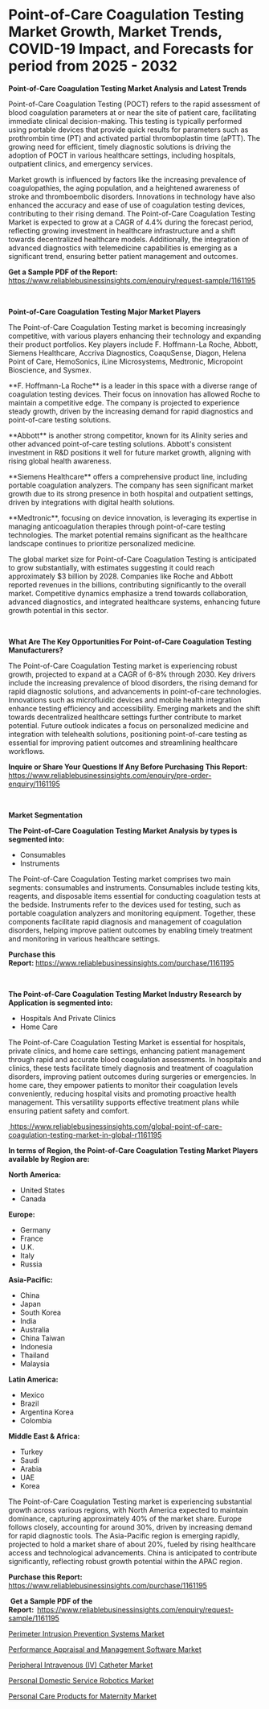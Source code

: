 <p><h1>Point-of-Care Coagulation Testing Market Growth, Market Trends, COVID-19 Impact, and Forecasts for period from 2025 - 2032</h1></p><p><strong>Point-of-Care Coagulation Testing Market Analysis and Latest Trends</strong></p>
<p><p>Point-of-Care Coagulation Testing (POCT) refers to the rapid assessment of blood coagulation parameters at or near the site of patient care, facilitating immediate clinical decision-making. This testing is typically performed using portable devices that provide quick results for parameters such as prothrombin time (PT) and activated partial thromboplastin time (aPTT). The growing need for efficient, timely diagnostic solutions is driving the adoption of POCT in various healthcare settings, including hospitals, outpatient clinics, and emergency services.</p><p>Market growth is influenced by factors like the increasing prevalence of coagulopathies, the aging population, and a heightened awareness of stroke and thromboembolic disorders. Innovations in technology have also enhanced the accuracy and ease of use of coagulation testing devices, contributing to their rising demand. The Point-of-Care Coagulation Testing Market is expected to grow at a CAGR of 4.4% during the forecast period, reflecting growing investment in healthcare infrastructure and a shift towards decentralized healthcare models. Additionally, the integration of advanced diagnostics with telemedicine capabilities is emerging as a significant trend, ensuring better patient management and outcomes.</p></p>
<p><strong>Get a Sample PDF of the Report:&nbsp;</strong> <a href="https://www.reliablebusinessinsights.com/enquiry/request-sample/1161195?utm_campaign=100&utm_medium=2&utm_source=Github&utm_content=ia&utm_term=22032025&utm_id=point-of-care-coagulation-testing">https://www.reliablebusinessinsights.com/enquiry/request-sample/1161195</a></p>
<p>&nbsp;</p>
<p><strong>Point-of-Care Coagulation Testing Major Market Players</strong></p>
<p><p>The Point-of-Care Coagulation Testing market is becoming increasingly competitive, with various players enhancing their technology and expanding their product portfolios. Key players include F. Hoffmann-La Roche, Abbott, Siemens Healthcare, Accriva Diagnostics, CoaquSense, Diagon, Helena Point of Care, HemoSonics, iLine Microsystems, Medtronic, Micropoint Bioscience, and Sysmex.</p><p>**F. Hoffmann-La Roche** is a leader in this space with a diverse range of coagulation testing devices. Their focus on innovation has allowed Roche to maintain a competitive edge. The company is projected to experience steady growth, driven by the increasing demand for rapid diagnostics and point-of-care testing solutions. </p><p>**Abbott** is another strong competitor, known for its Alinity series and other advanced point-of-care testing solutions. Abbott's consistent investment in R&D positions it well for future market growth, aligning with rising global health awareness.</p><p>**Siemens Healthcare** offers a comprehensive product line, including portable coagulation analyzers. The company has seen significant market growth due to its strong presence in both hospital and outpatient settings, driven by integrations with digital health solutions.</p><p>**Medtronic**, focusing on device innovation, is leveraging its expertise in managing anticoagulation therapies through point-of-care testing technologies. The market potential remains significant as the healthcare landscape continues to prioritize personalized medicine.</p><p>The global market size for Point-of-Care Coagulation Testing is anticipated to grow substantially, with estimates suggesting it could reach approximately $3 billion by 2028. Companies like Roche and Abbott reported revenues in the billions, contributing significantly to the overall market. Competitive dynamics emphasize a trend towards collaboration, advanced diagnostics, and integrated healthcare systems, enhancing future growth potential in this sector.</p></p>
<p>&nbsp;</p>
<p><strong>What Are The Key Opportunities For Point-of-Care Coagulation Testing Manufacturers?</strong></p>
<p><p>The Point-of-Care Coagulation Testing market is experiencing robust growth, projected to expand at a CAGR of 6-8% through 2030. Key drivers include the increasing prevalence of blood disorders, the rising demand for rapid diagnostic solutions, and advancements in point-of-care technologies. Innovations such as microfluidic devices and mobile health integration enhance testing efficiency and accessibility. Emerging markets and the shift towards decentralized healthcare settings further contribute to market potential. Future outlook indicates a focus on personalized medicine and integration with telehealth solutions, positioning point-of-care testing as essential for improving patient outcomes and streamlining healthcare workflows.</p></p>
<p><strong>Inquire or Share Your Questions If Any Before Purchasing This Report:</strong> <a href="https://www.reliablebusinessinsights.com/enquiry/pre-order-enquiry/1161195?utm_campaign=100&utm_medium=2&utm_source=Github&utm_content=ia&utm_term=22032025&utm_id=point-of-care-coagulation-testing">https://www.reliablebusinessinsights.com/enquiry/pre-order-enquiry/1161195</a></p>
<p>&nbsp;</p>
<p><strong>Market Segmentation</strong></p>
<p><strong>The Point-of-Care Coagulation Testing Market Analysis by types is segmented into:</strong></p>
<p><ul><li>Consumables</li><li>Instruments</li></ul></p>
<p><p>The Point-of-Care Coagulation Testing market comprises two main segments: consumables and instruments. Consumables include testing kits, reagents, and disposable items essential for conducting coagulation tests at the bedside. Instruments refer to the devices used for testing, such as portable coagulation analyzers and monitoring equipment. Together, these components facilitate rapid diagnosis and management of coagulation disorders, helping improve patient outcomes by enabling timely treatment and monitoring in various healthcare settings.</p></p>
<p><strong>Purchase this Report:&nbsp;</strong><a href="https://www.reliablebusinessinsights.com/purchase/1161195?utm_campaign=100&utm_medium=2&utm_source=Github&utm_content=ia&utm_term=22032025&utm_id=point-of-care-coagulation-testing">https://www.reliablebusinessinsights.com/purchase/1161195</a></p>
<p>&nbsp;</p>
<p><strong>The Point-of-Care Coagulation Testing Market Industry Research by Application is segmented into:</strong></p>
<p><ul><li>Hospitals And Private Clinics</li><li>Home Care</li></ul></p>
<p><p>The Point-of-Care Coagulation Testing Market is essential for hospitals, private clinics, and home care settings, enhancing patient management through rapid and accurate blood coagulation assessments. In hospitals and clinics, these tests facilitate timely diagnosis and treatment of coagulation disorders, improving patient outcomes during surgeries or emergencies. In home care, they empower patients to monitor their coagulation levels conveniently, reducing hospital visits and promoting proactive health management. This versatility supports effective treatment plans while ensuring patient safety and comfort.</p></p>
<p><a href="https://www.reliablebusinessinsights.com/global-point-of-care-coagulation-testing-market-in-global-r1161195?utm_campaign=100&utm_medium=2&utm_source=Github&utm_content=ia&utm_term=22032025&utm_id=point-of-care-coagulation-testing">&nbsp;https://www.reliablebusinessinsights.com/global-point-of-care-coagulation-testing-market-in-global-r1161195</a></p>
<p><strong>In terms of Region, the Point-of-Care Coagulation Testing Market Players available by Region are:</strong></p>
<p>
    <p> <strong> North America: </strong>
        <ul>
            <li>United States</li>
            <li>Canada</li>
        </ul>
        </p> 
    <p> <strong> Europe: </strong>
        <ul>
            <li>Germany</li>
            <li>France</li>
            <li>U.K.</li>
            <li>Italy</li>
            <li>Russia</li>
        </ul>
        </p> 
    <p> <strong> Asia-Pacific: </strong>
        <ul>
            <li>China</li>
            <li>Japan</li>
            <li>South Korea</li>
            <li>India</li>
            <li>Australia</li>
            <li>China Taiwan</li>
            <li>Indonesia</li>
            <li>Thailand</li>
            <li>Malaysia</li>
        </ul>
        </p> 
    <p> <strong> Latin America: </strong>
        <ul>
            <li>Mexico</li>
            <li>Brazil</li>
            <li>Argentina Korea</li>
            <li>Colombia</li>
        </ul>
        </p> 
    <p> <strong> Middle East & Africa: </strong>
        <ul>
            <li>Turkey</li>
            <li>Saudi</li>
            <li>Arabia</li>
            <li>UAE</li>
            <li>Korea</li>
        </ul>
    </p>
    </p>
<p><p>The Point-of-Care Coagulation Testing market is experiencing substantial growth across various regions, with North America expected to maintain dominance, capturing approximately 40% of the market share. Europe follows closely, accounting for around 30%, driven by increasing demand for rapid diagnostic tools. The Asia-Pacific region is emerging rapidly, projected to hold a market share of about 20%, fueled by rising healthcare access and technological advancements. China is anticipated to contribute significantly, reflecting robust growth potential within the APAC region.</p></p>
<p><strong>Purchase this Report: </strong><a href="https://www.reliablebusinessinsights.com/purchase/1161195?utm_campaign=100&utm_medium=2&utm_source=Github&utm_content=ia&utm_term=22032025&utm_id=point-of-care-coagulation-testing">https://www.reliablebusinessinsights.com/purchase/1161195</a></p>
<p>&nbsp;<strong>Get a Sample PDF of the Report:&nbsp;&nbsp;</strong><a href="https://www.reliablebusinessinsights.com/enquiry/request-sample/1161195?utm_campaign=100&utm_medium=2&utm_source=Github&utm_content=ia&utm_term=22032025&utm_id=point-of-care-coagulation-testing">https://www.reliablebusinessinsights.com/enquiry/request-sample/1161195</a></p>
<p><strong></strong></p>
<p><p><a href="https://github.com/sternymkere4/Market-Research-Report-List-1/blob/main/perimeter-intrusion-prevention-systems-market.md?utm_campaign=100&utm_medium=2&utm_source=Github&utm_content=ia&utm_term=22032025&utm_id=point-of-care-coagulation-testing">Perimeter Intrusion Prevention Systems Market</a></p><p><a href="https://github.com/shimweummul/Market-Research-Report-List-1/blob/main/performance-appraisal-and-management-software-market.md?utm_campaign=100&utm_medium=2&utm_source=Github&utm_content=ia&utm_term=22032025&utm_id=point-of-care-coagulation-testing">Performance Appraisal and Management Software Market</a></p><p><a href="https://github.com/bauldlimle6h/Market-Research-Report-List-1/blob/main/peripheral-intravenous-iv-catheter-market.md?utm_campaign=100&utm_medium=2&utm_source=Github&utm_content=ia&utm_term=22032025&utm_id=point-of-care-coagulation-testing">Peripheral Intravenous (IV) Catheter Market</a></p><p><a href="https://github.com/heinslakey2x/Market-Research-Report-List-1/blob/main/personal-domestic-service-robotics-market.md?utm_campaign=100&utm_medium=2&utm_source=Github&utm_content=ia&utm_term=22032025&utm_id=point-of-care-coagulation-testing">Personal Domestic Service Robotics Market</a></p><p><a href="https://github.com/buseknoden2b/Market-Research-Report-List-1/blob/main/personal-care-products-for-maternity-market.md?utm_campaign=100&utm_medium=2&utm_source=Github&utm_content=ia&utm_term=22032025&utm_id=point-of-care-coagulation-testing">Personal Care Products for Maternity Market</a></p></p>